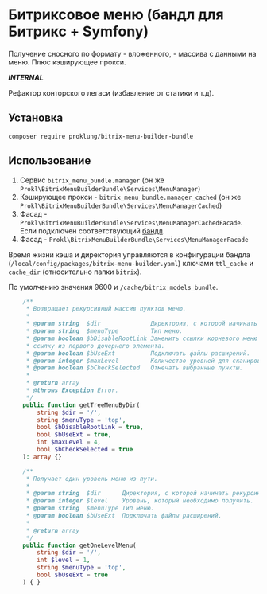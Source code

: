 # Битриксовое меню (бандл для Битрикс + Symfony)

Получение сносного по формату - вложенного, - массива с данными на меню. Плюс кэширующее прокси.

***INTERNAL***

Рефактор конторского легаси (избавление от статики и т.д).

## Установка

`composer require proklung/bitrix-menu-builder-bundle`

## Использование

1) Сервис `bitrix_menu_bundle.manager` (он же `Prokl\BitrixMenuBuilderBundle\Services\MenuManager`)
2) Кэширующее прокси - `bitrix_menu_bundle.manager_cached` (он же `Prokl\BitrixMenuBuilderBundle\Services\MenuManagerCached`)
3) Фасад - `Prokl\BitrixMenuBuilderBundle\Services\MenuManagerCachedFacade`. Если подключен соответствующий [бандл](https://github.com/ProklUng/facade.bundle).
4) Фасад - `Prokl\BitrixMenuBuilderBundle\Services\MenuManagerFacade`

Время жизни кэша и директория управляются в конфигурации бандла (`/local/config/packages/bitrix-menu-builder.yaml`) ключами
`ttl_cache` и `cache_dir` (относительно папки `bitrix`). 

По умолчанию значения 9600 и `/cache/bitrix_models_bundle`.

```php
    /**
     * Возвращает рекурсивный массив пунктов меню.
     *
     * @param string  $dir              Директория, с которой начинать рекурсию.
     * @param string  $menuType         Тип меню.
     * @param boolean $bDisableRootLink Заменить ссылки корневого меню на
     * ссылку из первого дочернего элемента.
     * @param boolean $bUseExt          Подключать файлы расширений.
     * @param integer $maxLevel         Количество уровней для сканирования.
     * @param boolean $bCheckSelected   Отмечать выбранные пункты.
     *
     * @return array
     * @throws Exception Error.
     */
    public function getTreeMenuByDir(
        string $dir = '/',
        string $menuType = 'top',
        bool $bDisableRootLink = true,
        bool $bUseExt = true,
        int $maxLevel = 4,
        bool $bCheckSelected = true
    ): array {}

    /**
     * Получает один уровень меню из пути.
     *
     * @param string  $dir      Директория, с которой начинать рекурсию.
     * @param integer $level    Уровень, который необходимо получить.
     * @param string  $menuType Тип меню.
     * @param boolean $bUseExt  Подключать файлы расширений.
     *
     * @return array
     */
    public function getOneLevelMenu(
        string $dir = '/',
        int $level = 1,
        string $menuType = 'top',
        bool $bUseExt = true
    ) { }
```

